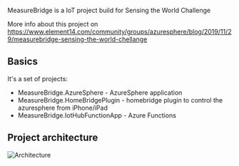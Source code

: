 MeasureBridge is a IoT project build for Sensing the World Challenge

More info about this project on https://www.element14.com/community/groups/azuresphere/blog/2019/11/29/measurebridge-sensing-the-world-chellange

## Basics

It's a set of projects:
- MeasureBridge.AzureSphere - AzureSphere application 
- MeasureBridge.HomeBridgePlugin - homebridge plugin to control the azuresphere from iPhone/iPad
- MeasureBridge.IotHubFunctionApp - Azure Functions 

## Project architecture 

![Architecture](https://www.element14.com/community/servlet/JiveServlet/showImage/38-33793-788509/MeasureBridge.png)